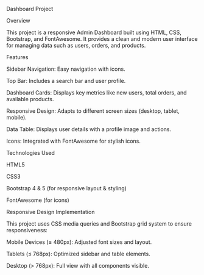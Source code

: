 Dashboard Project

Overview

This project is a responsive Admin Dashboard built using HTML, CSS, Bootstrap, and FontAwesome. It provides a clean and modern user interface for managing data such as users, orders, and products.

Features

Sidebar Navigation: Easy navigation with icons.

Top Bar: Includes a search bar and user profile.

Dashboard Cards: Displays key metrics like new users, total orders, and available products.

Responsive Design: Adapts to different screen sizes (desktop, tablet, mobile).

Data Table: Displays user details with a profile image and actions.

Icons: Integrated with FontAwesome for stylish icons.

Technologies Used

HTML5

CSS3

Bootstrap 4 & 5 (for responsive layout & styling)

FontAwesome (for icons)

Responsive Design Implementation

This project uses CSS media queries and Bootstrap grid system to ensure responsiveness:

Mobile Devices (≤ 480px): Adjusted font sizes and layout.

Tablets (≤ 768px): Optimized sidebar and table elements.

Desktop (> 768px): Full view with all components visible.
